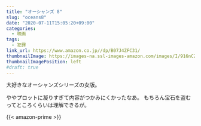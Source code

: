 ```yaml
---
title: "オーシャンズ 8"
slug: "oceans8"
date: "2020-07-11T15:05:20+09:00"
categories:
  - 映画
tags:
  - 犯罪
link_url: https://www.amazon.co.jp//dp/B07J4ZFC31/
thumbnailImage: https://images-na.ssl-images-amazon.com/images/I/916nCZIX0aL._SX600_.jpg
thumbnailImagePosition: left
#draft: true
---
```

大好きなオーシャンズシリーズの女版。
<!--more-->
ややプロットに凝りすぎて内容がつかみにくかったなあ。
もちろん宝石を盗むってところくらいは理解できるが。

{{< amazon-prime >}}
